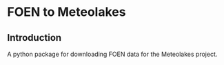 # FOEN to Meteolakes
## Introduction

A python package for downloading FOEN data for the Meteolakes project.


